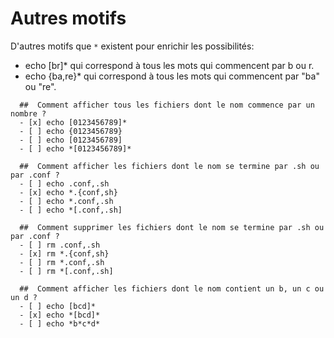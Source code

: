 
# Autres motifs

D'autres motifs que `*` existent pour enrichir les possibilités:

* echo [br]* qui correspond à tous les mots qui commencent par b ou r.
* echo {ba,re}* qui correspond à tous les mots qui commencent par "ba" ou "re".

```{quizdown} 
  ##  Comment afficher tous les fichiers dont le nom commence par un nombre ? 
  - [x] echo [0123456789]*
  - [ ] echo {0123456789}
  - [ ] echo [0123456789]
  - [ ] echo *[0123456789]*
```
```{quizdown} 
  ##  Comment afficher les fichiers dont le nom se termine par .sh ou par .conf ? 
  - [ ] echo .conf,.sh
  - [x] echo *.{conf,sh}
  - [ ] echo *.conf,.sh
  - [ ] echo *[.conf,.sh]
```
```{quizdown} 
  ##  Comment supprimer les fichiers dont le nom se termine par .sh ou par .conf ? 
  - [ ] rm .conf,.sh
  - [x] rm *.{conf,sh}
  - [ ] rm *.conf,.sh
  - [ ] rm *[.conf,.sh]
```
```{quizdown} 
  ##  Comment afficher les fichiers dont le nom contient un b, un c ou un d ? 
  - [ ] echo [bcd]*
  - [x] echo *[bcd]*
  - [ ] echo *b*c*d*
